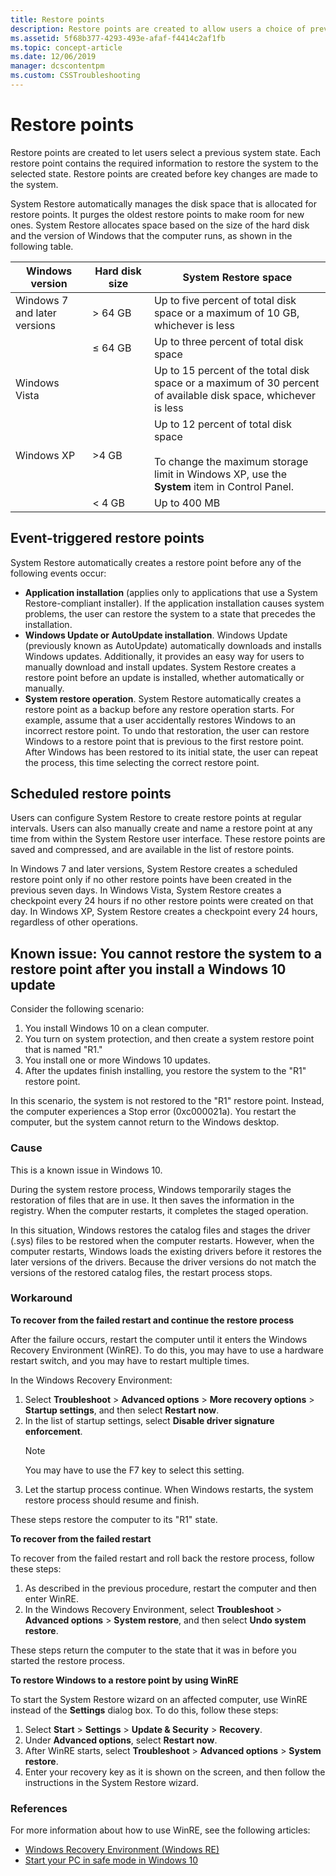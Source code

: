 ```yaml
---
title: Restore points
description: Restore points are created to allow users a choice of previous system states. Each restore point contains the necessary information needed to restore the system to the chosen state. Restore points are created before key changes are made to the system.
ms.assetid: 5f68b377-4293-493e-afaf-f4414c2af1fb
ms.topic: concept-article
ms.date: 12/06/2019
manager: dcscontentpm
ms.custom: CSSTroubleshooting
---
```


# Restore points

Restore points are created to let users select a previous system state. Each restore point contains the required information to restore the system to the selected state. Restore points are created before key changes are made to the system.

System Restore automatically manages the disk space that is allocated for restore points. It purges the oldest restore points to make room for new ones. System Restore allocates space based on the size of the hard disk and the version of Windows that the computer runs, as shown in the following table.

|Windows version |Hard&nbsp;disk size |System Restore space |
| --- | --- | --- |
|Windows 7 and later versions | > 64 GB |Up to five percent of total disk space or a maximum of 10 GB, whichever is less |
|  | &le; 64 GB |Up to three percent of total disk space |
|Windows Vista |  |Up to 15 percent of the total disk space or a maximum of 30 percent of available disk space, whichever is less |
|Windows XP | >4 GB |Up to 12 percent of total disk space<br /><br />To change the maximum storage limit in Windows XP, use the **System** item in Control Panel. |
|  | \< 4 GB |Up to 400 MB |

## Event-triggered restore points

System Restore automatically creates a restore point before any of the following events occur:

- **Application installation** (applies only to applications that use a System Restore-compliant installer). If the application installation causes system problems, the user can restore the system to a state that precedes the installation.
- **Windows Update or AutoUpdate installation**. Windows Update (previously known as AutoUpdate) automatically downloads and installs Windows updates. Additionally, it provides an easy way for users to manually download and install updates. System Restore creates a restore point before an update is installed, whether automatically or manually.
- **System restore operation**. System Restore automatically creates a restore point as a backup before any restore operation starts. For example, assume that a user accidentally restores Windows to an incorrect restore point. To undo that restoration, the user can restore Windows to a restore point that is previous to the first restore point. After Windows has been restored to its initial state, the user can repeat the process, this time selecting the correct restore point.

## Scheduled restore points

Users can configure System Restore to create restore points at regular intervals. Users can also manually create and name a restore point at any time from within the System Restore user interface. These restore points are saved and compressed, and are available in the list of restore points.

In Windows 7 and later versions, System Restore creates a scheduled restore point only if no other restore points have been created in the previous seven days. In Windows Vista, System Restore creates a checkpoint every 24 hours if no other restore points were created on that day. In Windows XP, System Restore creates a checkpoint every 24 hours, regardless of other operations.

## Known issue: You cannot restore the system to a restore point after you install a Windows 10 update

Consider the following scenario:

1. You install Windows 10 on a clean computer.
1. You turn on system protection, and then create a system restore point that is named "R1."
1. You install one or more Windows 10 updates.
1. After the updates finish installing, you restore the system to the "R1" restore point.

In this scenario, the system is not restored to the "R1" restore point. Instead, the computer experiences a Stop error (0xc000021a). You restart the computer, but the system cannot return to the Windows desktop.

### Cause

This is a known issue in Windows 10.

During the system restore process, Windows temporarily stages the restoration of files that are in use. It then saves the information in the registry. When the computer restarts, it completes the staged operation.

In this situation, Windows restores the catalog files and stages the driver (.sys) files to be restored when the computer restarts. However, when the computer restarts, Windows loads the existing drivers before it restores the later versions of the drivers. Because the driver versions do not match the versions of the restored catalog files, the restart process stops.

### Workaround

**To recover from the failed restart and continue the restore process**

After the failure occurs, restart the computer until it enters the Windows Recovery Environment (WinRE). To do this, you may have to use a hardware restart switch, and you may have to restart multiple times.

In the Windows Recovery Environment:

1. Select **Troubleshoot** > **Advanced options** > **More recovery options** > **Startup settings**, and then select **Restart now**.
1. In the list of startup settings, select **Disable driver signature enforcement**.
   > [!NOTE]  
   > You may have to use the F7 key to select this setting.
1. Let the startup process continue. When Windows restarts, the system restore process should resume and finish.

These steps restore the computer to its "R1" state.

**To recover from the failed restart**

To recover from the failed restart and roll back the restore process, follow these steps:

1. As described in the previous procedure, restart the computer and then enter WinRE.  
1. In the Windows Recovery Environment, select **Troubleshoot** > **Advanced options** > **System restore**, and then select **Undo system restore**.

These steps return the computer to the state that it was in before you started the restore process.

**To restore Windows to a restore point by using WinRE**

To start the System Restore wizard on an affected computer, use WinRE instead of the **Settings** dialog box. To do this, follow these steps:

1. Select **Start** > **Settings** > **Update & Security** > **Recovery**.
1. Under **Advanced options**, select **Restart now**.
1. After WinRE starts, select **Troubleshoot** > **Advanced options** > **System restore**.
1. Enter your recovery key as it is shown on the screen, and then follow the instructions in the System Restore wizard.

### References

For more information about how to use WinRE, see the following articles:

- [Windows Recovery Environment (Windows RE)](/windows-hardware/manufacture/desktop/windows-recovery-environment--windows-re--technical-reference)
- [Start your PC in safe mode in Windows 10](https://support.microsoft.com/help/12376) 
